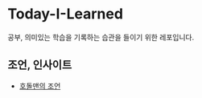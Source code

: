 # Today-I-Learned

공부, 의미있는 학습을 기록하는 습관을 들이기 위한 레포입니다.



## 조언, 인사이트

- [호돌맨의 조언](https://github.com/haero77/Today-I-Learned/blob/ver2/Spring/%ED%98%B8%EB%8F%8C%EB%A7%A8%EC%9D%98%20%EC%9A%94%EC%A0%88%EB%B3%B5%ED%86%B5%20%EA%B0%9C%EB%B0%9C%EC%87%BC/%ED%98%B8%EB%8F%8C%EB%A7%A8%EC%9D%98%20%EC%A1%B0%EC%96%B8%2C%20%EC%9D%B8%EC%82%AC%EC%9D%B4%ED%8A%B8.md)
